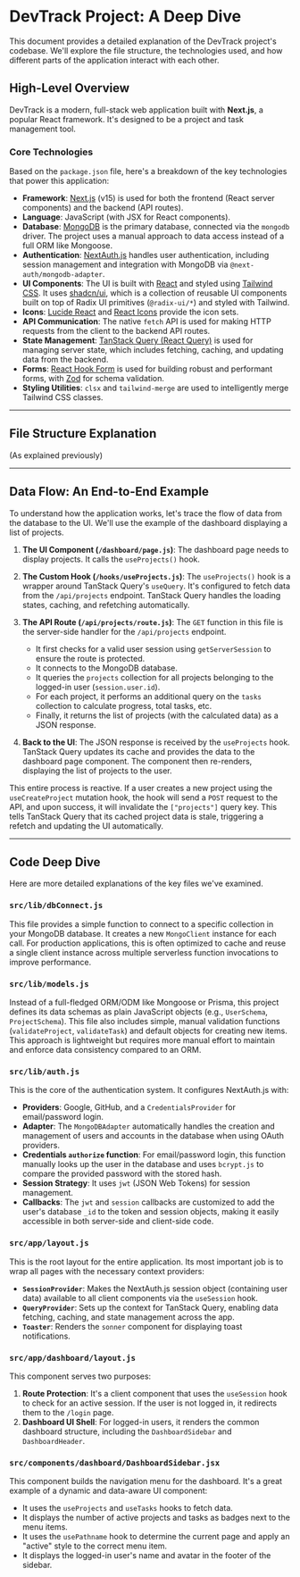 # DevTrack Project: A Deep Dive

This document provides a detailed explanation of the DevTrack project's codebase. We'll explore the file structure, the technologies used, and how different parts of the application interact with each other.

## High-Level Overview

DevTrack is a modern, full-stack web application built with **Next.js**, a popular React framework. It's designed to be a project and task management tool.

### Core Technologies

Based on the `package.json` file, here's a breakdown of the key technologies that power this application:

- **Framework**: [Next.js](https://nextjs.org/) (v15) is used for both the frontend (React server components) and the backend (API routes).
- **Language**: JavaScript (with JSX for React components).
- **Database**: [MongoDB](https://www.mongodb.com/) is the primary database, connected via the `mongodb` driver. The project uses a manual approach to data access instead of a full ORM like Mongoose.
- **Authentication**: [NextAuth.js](https://next-auth.js.org/) handles user authentication, including session management and integration with MongoDB via `@next-auth/mongodb-adapter`.
- **UI Components**: The UI is built with [React](https://react.dev/) and styled using [Tailwind CSS](https://tailwindcss.com/). It uses [shadcn/ui](https://ui.shadcn.com/), which is a collection of reusable UI components built on top of Radix UI primitives (`@radix-ui/*`) and styled with Tailwind.
- **Icons**: [Lucide React](https://lucide.dev/) and [React Icons](https://react-icons.github.io/react-icons/) provide the icon sets.
- **API Communication**: The native `fetch` API is used for making HTTP requests from the client to the backend API routes.
- **State Management**: [TanStack Query (React Query)](https://tanstack.com/query/latest) is used for managing server state, which includes fetching, caching, and updating data from the backend.
- **Forms**: [React Hook Form](https://react-hook-form.com/) is used for building robust and performant forms, with [Zod](https://zod.dev/) for schema validation.
- **Styling Utilities**: `clsx` and `tailwind-merge` are used to intelligently merge Tailwind CSS classes.

---

## File Structure Explanation

(As explained previously)

---

## Data Flow: An End-to-End Example

To understand how the application works, let's trace the flow of data from the database to the UI. We'll use the example of the dashboard displaying a list of projects.

1.  **The UI Component (`/dashboard/page.js`)**: The dashboard page needs to display projects. It calls the `useProjects()` hook.

2.  **The Custom Hook (`/hooks/useProjects.js`)**: The `useProjects()` hook is a wrapper around TanStack Query's `useQuery`. It's configured to fetch data from the `/api/projects` endpoint. TanStack Query handles the loading states, caching, and refetching automatically.

3.  **The API Route (`/api/projects/route.js`)**: The `GET` function in this file is the server-side handler for the `/api/projects` endpoint.
    *   It first checks for a valid user session using `getServerSession` to ensure the route is protected.
    *   It connects to the MongoDB database.
    *   It queries the `projects` collection for all projects belonging to the logged-in user (`session.user.id`).
    *   For each project, it performs an additional query on the `tasks` collection to calculate progress, total tasks, etc.
    *   Finally, it returns the list of projects (with the calculated data) as a JSON response.

4.  **Back to the UI**: The JSON response is received by the `useProjects` hook. TanStack Query updates its cache and provides the data to the dashboard page component. The component then re-renders, displaying the list of projects to the user.

This entire process is reactive. If a user creates a new project using the `useCreateProject` mutation hook, the hook will send a `POST` request to the API, and upon success, it will invalidate the `["projects"]` query key. This tells TanStack Query that its cached project data is stale, triggering a refetch and updating the UI automatically.

---

## Code Deep Dive

Here are more detailed explanations of the key files we've examined.

### `src/lib/dbConnect.js`

This file provides a simple function to connect to a specific collection in your MongoDB database. It creates a new `MongoClient` instance for each call. For production applications, this is often optimized to cache and reuse a single client instance across multiple serverless function invocations to improve performance.

### `src/lib/models.js`

Instead of a full-fledged ORM/ODM like Mongoose or Prisma, this project defines its data schemas as plain JavaScript objects (e.g., `UserSchema`, `ProjectSchema`). This file also includes simple, manual validation functions (`validateProject`, `validateTask`) and default objects for creating new items. This approach is lightweight but requires more manual effort to maintain and enforce data consistency compared to an ORM.

### `src/lib/auth.js`

This is the core of the authentication system. It configures NextAuth.js with:

-   **Providers**: Google, GitHub, and a `CredentialsProvider` for email/password login.
-   **Adapter**: The `MongoDBAdapter` automatically handles the creation and management of users and accounts in the database when using OAuth providers.
-   **Credentials `authorize` function**: For email/password login, this function manually looks up the user in the database and uses `bcrypt.js` to compare the provided password with the stored hash.
-   **Session Strategy**: It uses `jwt` (JSON Web Tokens) for session management.
-   **Callbacks**: The `jwt` and `session` callbacks are customized to add the user's database `_id` to the token and session objects, making it easily accessible in both server-side and client-side code.

### `src/app/layout.js`

This is the root layout for the entire application. Its most important job is to wrap all pages with the necessary context providers:

-   **`SessionProvider`**: Makes the NextAuth.js session object (containing user data) available to all client components via the `useSession` hook.
-   **`QueryProvider`**: Sets up the context for TanStack Query, enabling data fetching, caching, and state management across the app.
-   **`Toaster`**: Renders the `sonner` component for displaying toast notifications.

### `src/app/dashboard/layout.js`

This component serves two purposes:

1.  **Route Protection**: It's a client component that uses the `useSession` hook to check for an active session. If the user is not logged in, it redirects them to the `/login` page.
2.  **Dashboard UI Shell**: For logged-in users, it renders the common dashboard structure, including the `DashboardSidebar` and `DashboardHeader`.

### `src/components/dashboard/DashboardSidebar.jsx`

This component builds the navigation menu for the dashboard. It's a great example of a dynamic and data-aware UI component:

-   It uses the `useProjects` and `useTasks` hooks to fetch data.
-   It displays the number of active projects and tasks as badges next to the menu items.
-   It uses the `usePathname` hook to determine the current page and apply an "active" style to the correct menu item.
-   It displays the logged-in user's name and avatar in the footer of the sidebar.